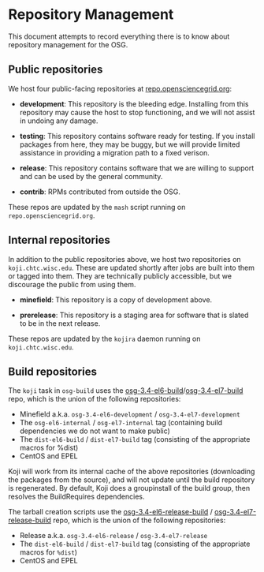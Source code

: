 Repository Management
=====================

This document attempts to record everything there is to know about repository management for the OSG.

Public repositories
-------------------

We host four public-facing repositories at [repo.opensciencegrid.org](http://repo.opensciencegrid.org/):

-   **development**: This repository is the bleeding edge. Installing from this repository may cause the host to stop functioning, and we will not assist in undoing any damage.

-   **testing**: This repository contains software ready for testing. If you install packages from here, they may be buggy, but we will provide limited assistance in providing a migration path to a fixed verison.

-   **release**: This repository contains software that we are willing to support and can be used by the general community.

-   **contrib**: RPMs contributed from outside the OSG.

These repos are updated by the `mash` script running on `repo.opensciencegrid.org`.

Internal repositories
---------------------

In addition to the public repositories above, we host two repositories on `koji.chtc.wisc.edu`. These are updated shortly after jobs are built into them or tagged into them. They are technically publicly accessible, but we discourage the public from using them.

-   **minefield**: This repository is a copy of development above.

-   **prerelease**: This repository is a staging area for software that is slated to be in the next release.

These repos are updated by the `kojira` daemon running on `koji.chtc.wisc.edu`.

Build repositories
------------------

The `koji` task in `osg-build` uses the [osg-3.4-el6-build](http://koji.chtc.wisc.edu/koji/taginfo?tagID=472)/[osg-3.4-el7-build](http://koji.chtc.wisc.edu/koji/taginfo?tagID=481) repo, which is the union of the following repositories:

-   Minefield a.k.a. `osg-3.4-el6-development` / `osg-3.4-el7-development`
-   The `osg-el6-internal` / `osg-el7-internal` tag (containing build dependencies we do not want to make public)
-   The `dist-el6-build` / `dist-el7-build` tag (consisting of the appropriate macros for %dist)
-   CentOS and EPEL

Koji will work from its internal cache of the above repositories (downloading the packages from the source), and will not update until the build repository is regenerated. By default, Koji does a groupinstall of the build group, then resolves the BuildRequires dependencies.

The tarball creation scripts use the [osg-3.4-el6-release-build](https://koji.chtc.wisc.edu/koji/taginfo?tagID=478) / [osg-3.4-el7-release-build](https://koji.chtc.wisc.edu/koji/taginfo?tagID=487) repo, which is the union of the following repositories:

-   Release a.k.a. `osg-3.4-el6-release` / `osg-3.4-el7-release`
-   The `dist-el6-build` / `dist-el7-build` tag (consisting of the appropriate macros for `%dist`)
-   CentOS and EPEL

